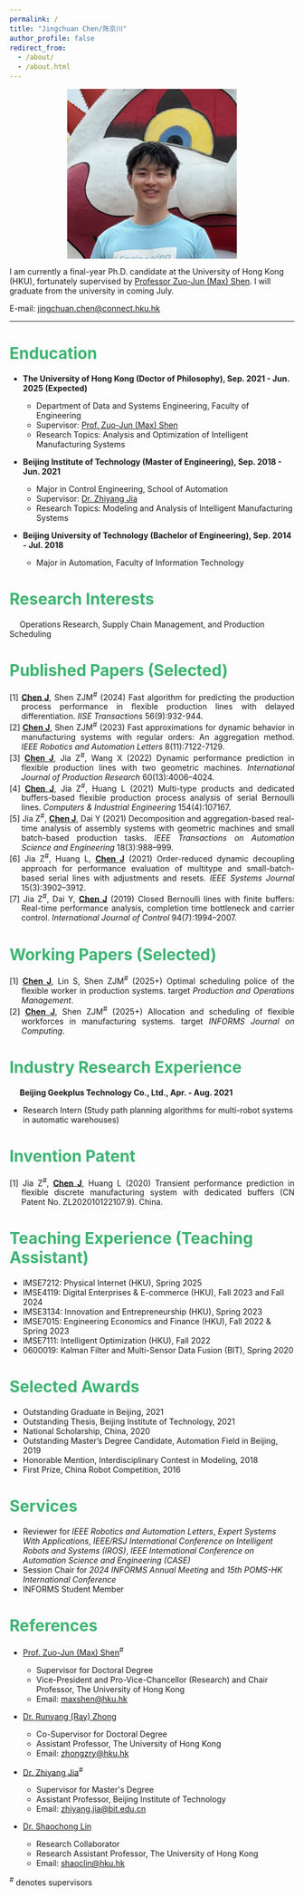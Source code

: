 ```yaml
---
permalink: /
title: "Jingchuan Chen/陈京川"
author_profile: false
redirect_from: 
  - /about/
  - /about.html
---
```


<img src="images/Jingchuan Chen.png" alt="Jingchuan Chen" style="display: block; margin: 0 auto; height: 300px;">

I am currently a final-year Ph.D. candidate at the University of Hong Kong (HKU), fortunately supervised by [Professor Zuo-Jun (Max) Shen](https://www.dase.hku.hk/people/max-z-j-shen). I will graduate from the university in coming July. 

E-mail: jingchuan.chen@connect.hku.hk

***

# <font color="MediumSeaGreen">Enducation</font>
* **The University of Hong Kong (Doctor of Philosophy), Sep. 2021 - Jun. 2025 (Expected)**
  * Department of Data and Systems Engineering, Faculty of Engineering
  * Supervisor: [Prof. Zuo-Jun (Max) Shen](https://www.dase.hku.hk/people/max-z-j-shen)
  * Research Topics: Analysis and Optimization of Intelligent Manufacturing Systems

* **Beijing Institute of Technology (Master of Engineering), Sep. 2018 - Jun. 2021**
  * Major in Control Engineering, School of Automation
  * Supervisor: [Dr. Zhiyang Jia](https://ac.bit.edu.cn/szdw/jsml/kzllykzgcyjs1/df02bb2985ee45a8858b009a6603a26c.htm)
  * Research Topics: Modeling and Analysis of Intelligent Manufacturing Systems

* **Beijing University of Technology (Bachelor of Engineering), Sep. 2014 - Jul. 2018**
  * Major in Automation, Faculty of Information Technology

# <font color="MediumSeaGreen">Research Interests</font>
&emsp; Operations Research, Supply Chain Management, and Production Scheduling

# <font color="MediumSeaGreen">Published Papers (Selected)</font>

<div style="text-align: justify; text-indent: -1.5em; padding-left: 1.5em;">
[1]	<strong><ins>Chen J</ins></strong>, Shen ZJM<sup>#</sup> (2024) Fast algorithm for predicting the production process performance in flexible production lines with delayed differentiation. <i>IISE Transactions</i> 56(9):932-944.
</div>

<div style="text-align: justify; text-indent: -1.5em; padding-left: 1.5em;">
[2]	<strong><ins>Chen J</ins></strong>, Shen ZJM<sup>#</sup> (2023) Fast approximations for dynamic behavior in manufacturing systems with regular orders: An aggregation method. <i>IEEE Robotics and Automation Letters</i> 8(11):7122-7129.
</div>

<div style="text-align: justify; text-indent: -1.5em; padding-left: 1.5em;">
[3]	<strong><ins>Chen J</ins></strong>, Jia Z<sup>#</sup>, Wang X (2022) Dynamic performance prediction in flexible production lines with two geometric machines. <i>International Journal of Production Research</i> 60(13):4006–4024.
</div>

<div style="text-align: justify; text-indent: -1.5em; padding-left: 1.5em;">
[4]	<strong><ins>Chen J</ins></strong>, Jia Z<sup>#</sup>, Huang L (2021) Multi-type products and dedicated buffers-based flexible production process analysis of serial Bernoulli lines. <i>Computers & Industrial Engineering</i> 154(4):107167.
</div>

<div style="text-align: justify; text-indent: -1.5em; padding-left: 1.5em;">
[5]	Jia Z<sup>#</sup>, <strong><ins>Chen J</ins></strong>, Dai Y (2021) Decomposition and aggregation-based real-time analysis of assembly systems with geometric machines and small batch-based production tasks. <i>IEEE Transactions on Automation Science and Engineering</i> 18(3):988–999.
</div>

<div style="text-align: justify; text-indent: -1.5em; padding-left: 1.5em;">
[6]	Jia Z<sup>#</sup>, Huang L, <strong><ins>Chen J</ins></strong> (2021) Order-reduced dynamic decoupling approach for performance evaluation of multitype and small-batch-based serial lines with adjustments and resets. <i>IEEE Systems Journal</i> 15(3):3902–3912.
</div>

<div style="text-align: justify; text-indent: -1.5em; padding-left: 1.5em;">
[7]	Jia Z<sup>#</sup>, Dai Y, <strong><ins>Chen J</ins></strong> (2019) Closed Bernoulli lines with finite buffers: Real-time performance analysis, completion time bottleneck and carrier control. <i>International Journal of Control</i> 94(7):1994–2007.
</div>

# <font color="MediumSeaGreen">Working Papers (Selected)</font>

<div style="text-align: justify; text-indent: -1.5em; padding-left: 1.5em;">
[1]	<strong><ins>Chen J</ins></strong>, Lin S, Shen ZJM<sup>#</sup> (2025+) Optimal scheduling police of the flexible worker in production systems. target <i>Production and Operations Management</i>.
</div>

<div style="text-align: justify; text-indent: -1.5em; padding-left: 1.5em;">
[2]	<strong><ins>Chen J</ins></strong>, Shen ZJM<sup>#</sup> (2025+) Allocation and scheduling of flexible workforces in manufacturing systems. target <i>INFORMS Journal on Computing</i>.
</div>

# <font color="MediumSeaGreen">Industry Research Experience</font>

&emsp; **Beijing Geekplus Technology Co., Ltd., Apr. - Aug. 2021**
* Research Intern (Study path planning algorithms for multi-robot systems in automatic warehouses)

# <font color="MediumSeaGreen">Invention Patent</font>

<div style="text-align: justify; text-indent: -1.5em; padding-left: 1.5em;">
[1] Jia Z<sup>#</sup>, <strong><ins>Chen J</ins></strong>, Huang L (2020) Transient performance prediction in flexible discrete manufacturing system with dedicated buffers (CN Patent No. ZL202010122107.9). China.
</div>

# <font color="MediumSeaGreen">Teaching Experience (Teaching Assistant)</font>

* IMSE7212: Physical Internet (HKU), Spring 2025 
* IMSE4119: Digital Enterprises & E-commerce (HKU), Fall 2023 and Fall 2024 
* IMSE3134: Innovation and Entrepreneurship (HKU), Spring 2023 
* IMSE7015: Engineering Economics and Finance (HKU), Fall 2022 & Spring 2023 
* IMSE7111: Intelligent Optimization (HKU), Fall 2022 
* 0600019: Kalman Filter and Multi-Sensor Data Fusion (BIT), Spring 2020

# <font color="MediumSeaGreen">Selected Awards</font>

* Outstanding Graduate in Beijing, 2021 
* Outstanding Thesis, Beijing Institute of Technology, 2021 
* National Scholarship, China, 2020 
* Outstanding Master’s Degree Candidate, Automation Field in Beijing, 2019 
* Honorable Mention, Interdisciplinary Contest in Modeling, 2018 
* First Prize, China Robot Competition, 2016 

# <font color="MediumSeaGreen">Services</font>

- Reviewer for *IEEE Robotics and Automation Letters*, *Expert Systems With Applications*, *IEEE/RSJ International Conference on Intelligent Robots and Systems (IROS)*, *IEEE International Conference on Automation Science and Engineering (CASE)*
- Session Chair for *2024 INFORMS Annual Meeting* and *15th POMS-HK International Conference*
- INFORMS Student Member

# <font color="MediumSeaGreen">References</font>

* [Prof. Zuo-Jun (Max) Shen](https://www.dase.hku.hk/people/max-z-j-shen)<sup>#</sup>
  * Supervisor for Doctoral Degree
  * Vice-President and Pro-Vice-Chancellor (Research) and Chair Professor, The University of Hong Kong
  * Email: maxshen@hku.hk

* [Dr. Runyang (Ray) Zhong](https://www.dase.hku.hk/people/r-y-zhong)
  * Co-Supervisor for Doctoral Degree
  * Assistant Professor, The University of Hong Kong
  * Email: zhongzry@hku.hk

* [Dr. Zhiyang Jia](https://ac.bit.edu.cn/szdw/jsml/kzllykzgcyjs1/df02bb2985ee45a8858b009a6603a26c.htm)<sup>#</sup>
  * Supervisor for Master's Degree
  * Assistant Professor, Beijing Institute of Technology
  * Email: zhiyang.jia@bit.edu.cn

* [Dr. Shaochong Lin](https://www.dase.hku.hk/people/s-c-lin)
  * Research Collaborator
  * Research Assistant Professor, The University of Hong Kong
  * Email: shaoclin@hku.hk

<sup>#</sup> denotes supervisors

